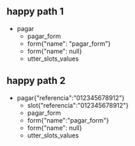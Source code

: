 ## happy path 1
* pagar
  - pagar_form
  - form{"name": "pagar_form"}
  - form{"name": null}
  - utter_slots_values

## happy path 2
* pagar{"referencia":"012345678912"}
  - slot{"referencia":"012345678912"}
  - pagar_form
  - form{"name":"pagar_form"}
  - form{"name": null}
  - utter_slots_values
